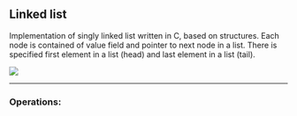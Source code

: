 ## Linked list

Implementation of singly linked list written in C, based on structures. Each node is contained of value field and pointer to next node in a list. There is specified first element in a list (head) and last element in a list (tail). 


![](https://image.ibb.co/mYZ6mT/408px_Singly_linked_list.png)

<hr>

### Operations:

